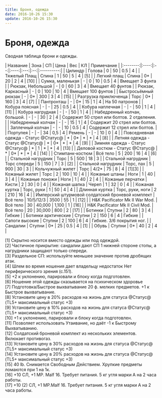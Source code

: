 ```yaml
---
title: Броня, одежда
date: 2016-10-26 15:30
update: 2016-10-26 15:30
---
```


# Броня, одежда

Сводная таблица брони и одежды.

<!-- more -->
 
<div markdown="1" style="overflow-x:auto;">
| Название | Зона | СП | Цена | Вес | КЛ | Примечание | 
|:--------:|:----:|:--:|:----:|:---:|:--:|:----------:|
| Цилиндр | Голова | 0 | 50 | 0.5 | 4 | 
| Тяжелый Плащ | Спина | 1 | 50 | 5 | 4 | [5] |
| Легкий плащ | Спина | 0* | 20 | 2 | 4 | [10] |
| Сумка, маленькая | - | 0 | 10 | 0.5 | 4 | Вмещает 3 фунта |
| Рюкзак, Небольшой | - | 0 | 60 | 3 | 4 | Вмещает 40 фунтов |
| Рюкзак, Каркасный | - | 0 | 100 | 10 | 4 | Вмещает 100 фунтов |
| Быстросьёмный рюкзак | - | 0* | 300 | 3 | 4 | [15] |
| Разгрузка приключенца | Торс | 0* | 160 | 3 | 4 | [7] |
| Пантронташ | - | 0* | 15 | 1 | 4 | На 50 патронов |
| Кобура поясная | - | - | 25 | 0.5 | 4 |
| Кобура наплечная | - | - | 50 | 1 | 4 | [11] |
| Кобура нагрудная | - | - | 50 | 1 | 4 |
| Набедренный колчан, большой. | - | - | 30 | 2 | 4 | Содержит 50 стрел или болтов. 2 отделения. | 
| Набедренный колчан | - | - | 15 | 1 | 4 | Содержит 20 стрел или болтов. |
| Заплечный колчан | - | - | 10 | 0.5 | 4 | Содержит 12 стрел или болтов. |
| Портупея | - | - | 34 | 0,5 | 4 | Ремень | - | - | 10 | 0 | 4 |
| Повседневная одежда - Статус @Статус@ | * | 0* | * | * | 4 | [8] |
| Летняя одежда - Статус @Статус@ | * | 0* | * | * | 4 | [9] |
| Зимняя одежда - Статус @Статус@ | * | 1 | * | * | 4 | [13] |
| Деловой костюм - Статус @Статус@ | * | 0* | * | * | 4 | [14] |
| Стимпанк-костюм | Всё тело | 5 | 200 | 16 | 4 | [6] |
| Стальной нагрудник | Торс | 5 | 500 | 18 | 3 |
| Стальной нагрудник | Торс спереди | 5 | 150 | 7 | 3 | [2] |
| Стальной нагрудник | Торс, пах | 5 | 900 | 30 | 3 |
| Кольчужный жилет | Торс | 4/2* | 75 | 8 | 4 | [1][3] |
| Кожаный жилет | Торс | 2 | 100 | 10 | 4 |
| Кожаные штаны | Ноги | 1 | 40 | 3 | 4 |
| Кожаные поножи | Ноги | 1 | 40 | 2 | 4 |
| Кожаные перчатки | Кисти | 2 | 30 | 0 | 4 |
| Кожаная шапка | Череп | 1 | 32 | 0 | 4 |
| Кожаная куртка | Торс, руки | 1 | 50 | 4 | 4 |
| Длинная куртка | Торс, руки, ноги | 2 | 210 | 16 | 4 |
| Имперский штурмовой солдатский броневой комплект | Всё тело | 10/5/12/3 | 3500 | 55 | 1 | [12] |
| H&K Pacificator Mk II War Mod. | Всё тело | 30 | 40,000 | 1,100 | 1 | [16] |
| H&K Pacificator Mk II Civil Mod. | Всё тело | 20 | 30,000 | 800 | 2 | [17] |
| Ботинки | Ступни | 2 | 80 | 3 | 4 | Гибкие |
| Ботинки арктические | Ступни | 2 | 150 | 6 | 4 | Гибкие |
| Сапоги высокие | Ступни | 2 | 100 | 6 | 4 | Гибкие. 3/6 покрытия ног. |
| Сандалии | Ступни | 0* | 25 | 0.5 | 4 | [1] |
| Обувь | Ступни | 0* | 40 | 2 | 4 | 
</div>

[1] Скрытно носится вместо одежды или под одеждой.  
 [2] Частичное прикрытие: сандалии дают СП 1 нижней стороне стопы, а нагрудники защищают только спереди.  
 [3] Раздельное СП: используйте меньшее значение против дробящих атак.   
 [4] Шлем во время ношения дает владельцу недостаток Нет периферического зрения (с.151).  
 [5] +2 к уклонению, парировали и блоку когда подготовлен.  
 [6] Ношение этой одежды сказывается на психическом здоровье  
 [7] Подготовка/Быстрое выхватывание 20 ф. мелких предметов. +1 к Быстрое выхватывание.  
 [8] Установите цену в 20% расходов на жизнь для статуса @Статус@ (TL5+ максимальный статус +3)  
 [9] Установите цену в 10% расходов на жизнь для статуса @Статус@ (TL5+ максимальный статус +3)  
 [10] +1 к уклонению, парировали и блоку когда подготовлен.  
 [11] Позволяет использовать Утаивание, но даёт -1 к Быстрому Выхватыванию.  
 [12] Солдатский броневой комплект из нескольких элементов. Вклюкает противогаз.  
 [13] Установите цену в 30% расходов на жизнь для статуса @Статус@ (TL5+ максимальный статус +3)  
 [14] Установите цену в 20% расходов на жизнь для статуса @Статус@ (TL5+ максимальный статус +3)  
 [15] 40 lb. Снимается Свободным Действием. Хрупкие предметы ломаются при 1 на 1к.  
 [16] +10 СЛ, +1 МР. Malf 16. Требует питания. 5 кг угля марки А на 2 часа работы.  
 [17] +10 (2) СЛ, +1 МР.Malf 16. Требует питания. 5 кг угля марки А на 2 часа работы. 

